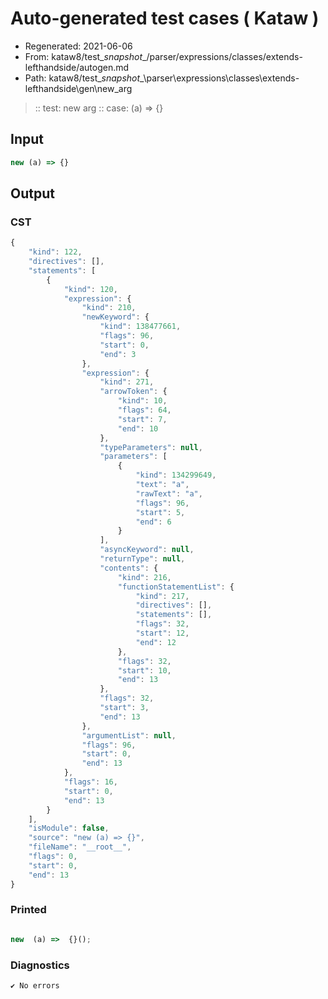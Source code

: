 # Auto-generated test cases ( Kataw )
- Regenerated: 2021-06-06
- From: kataw8/test\__snapshot__/parser/expressions/classes/extends-lefthandside/autogen.md
- Path: kataw8/test\__snapshot__\parser\expressions\classes\extends-lefthandside\gen\new_arg
> :: test: new arg
> :: case: (a) => {}
## Input

`````js
new (a) => {}
`````
## Output

### CST

```javascript
{
    "kind": 122,
    "directives": [],
    "statements": [
        {
            "kind": 120,
            "expression": {
                "kind": 210,
                "newKeyword": {
                    "kind": 138477661,
                    "flags": 96,
                    "start": 0,
                    "end": 3
                },
                "expression": {
                    "kind": 271,
                    "arrowToken": {
                        "kind": 10,
                        "flags": 64,
                        "start": 7,
                        "end": 10
                    },
                    "typeParameters": null,
                    "parameters": [
                        {
                            "kind": 134299649,
                            "text": "a",
                            "rawText": "a",
                            "flags": 96,
                            "start": 5,
                            "end": 6
                        }
                    ],
                    "asyncKeyword": null,
                    "returnType": null,
                    "contents": {
                        "kind": 216,
                        "functionStatementList": {
                            "kind": 217,
                            "directives": [],
                            "statements": [],
                            "flags": 32,
                            "start": 12,
                            "end": 12
                        },
                        "flags": 32,
                        "start": 10,
                        "end": 13
                    },
                    "flags": 32,
                    "start": 3,
                    "end": 13
                },
                "argumentList": null,
                "flags": 96,
                "start": 0,
                "end": 13
            },
            "flags": 16,
            "start": 0,
            "end": 13
        }
    ],
    "isModule": false,
    "source": "new (a) => {}",
    "fileName": "__root__",
    "flags": 0,
    "start": 0,
    "end": 13
}
```

### Printed

```javascript

new  (a) =>  {}();
```

### Diagnostics

```javascript
✔ No errors
```

